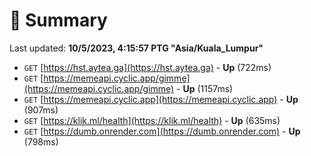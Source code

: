# 📖 Summary
Last updated: **10/5/2023, 4:15:57 PTG "Asia/Kuala_Lumpur"**

- `GET` [https://hst.aytea.ga](https://hst.aytea.ga) - **Up** (722ms)
- `GET` [https://memeapi.cyclic.app/gimme](https://memeapi.cyclic.app/gimme) - **Up** (1157ms)
- `GET` [https://memeapi.cyclic.app](https://memeapi.cyclic.app) - **Up** (907ms)
- `GET` [https://klik.ml/health](https://klik.ml/health) - **Up** (635ms)
- `GET` [https://dumb.onrender.com](https://dumb.onrender.com) - **Up** (798ms)
